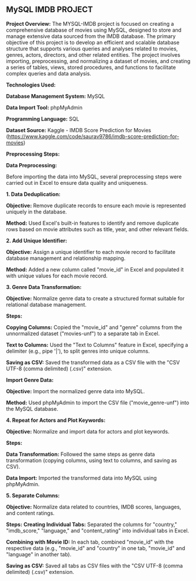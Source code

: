 ## MySQL IMDB PROJECT
**Project Overview:** The MYSQL-IMDB project is focused on creating a comprehensive database of movies using MySQL, designed to store and manage extensive data sourced from the IMDB database. The primary objective of this project is to develop an efficient and scalable database structure that supports various queries and analyses related to movies, genres, actors, directors, and other related entities. The project involves importing, preprocessing, and normalizing a dataset of movies, and creating a series of tables, views, stored procedures, and functions to facilitate complex queries and data analysis.


**Technologies Used:**

**Database Management System:** MySQL

**Data Import Tool:** phpMyAdmin

**Programming Language:** SQL

**Dataset Source:** Kaggle - IMDB Score Prediction for Movies (https://www.kaggle.com/code/saurav9786/imdb-score-prediction-for-movies)

**Preprocessing Steps:**

**Data Preprocessing:**

Before importing the data into MySQL, several preprocessing steps were carried out in Excel to ensure data quality and uniqueness.

**1. Data Deduplication:**

**Objective:** Remove duplicate records to ensure each movie is represented uniquely in the database.

**Method:** Used Excel's built-in features to identify and remove duplicate rows based on movie attributes such as title, year, and other relevant fields.

**2. Add Unique Identifier:**

**Objective:** Assign a unique identifier to each movie record to facilitate database management and relationship mapping.

**Method:** Added a new column called "movie_id" in Excel and populated it with unique values for each movie record.

**3. Genre Data Transformation:**

**Objective:** Normalize genre data to create a structured format suitable for relational database management. 

**Steps:**

**Copying Columns:** Copied the "movie_id" and "genre" columns from the unnormalized dataset ("movies-unf") to a separate tab in Excel.

**Text to Columns:** Used the "Text to Columns" feature in Excel, specifying a delimiter (e.g., pipe '|'), to split genres into unique columns.

**Saving as CSV:** Saved the transformed data as a CSV file with the "CSV UTF-8 (comma delimited) (.csv)" extension.

**Import Genre Data:**

**Objective:** Import the normalized genre data into MySQL.

**Method:** Used phpMyAdmin to import the CSV file ("movie_genre-unf") into the MySQL database.

**4. Repeat for Actors and Plot Keywords:**

**Objective:** Normalize and import data for actors and plot keywords. 

**Steps:**

**Data Transformation:** Followed the same steps as genre data transformation (copying columns, using text to columns, and saving as CSV).

**Data Import:** Imported the transformed data into MySQL using phpMyAdmin.

**5. Separate Columns:**

**Objective:** Normalize data related to countries, IMDB scores, languages, and content ratings.

**Steps:**
**Creating Individual Tabs:** Separated the columns for "country," "imdb_score," "language," and "content_rating" into individual tabs in Excel. 

**Combining with Movie ID:** In each tab, combined "movie_id" with the respective data (e.g., "movie_id" and "country" in one tab, "movie_id" and "language" in another tab).

**Saving as CSV:** Saved all tabs as CSV files with the "CSV UTF-8 (comma delimited) (.csv)" extension.
